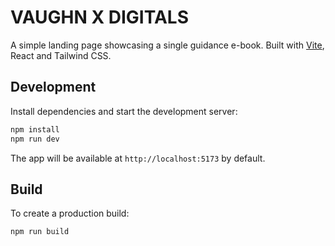 # VAUGHN X DIGITALS

A simple landing page showcasing a single guidance e-book. Built with [Vite](https://vitejs.dev/), React and Tailwind CSS.

## Development

Install dependencies and start the development server:

```bash
npm install
npm run dev
```

The app will be available at `http://localhost:5173` by default.

## Build

To create a production build:

```bash
npm run build
```
